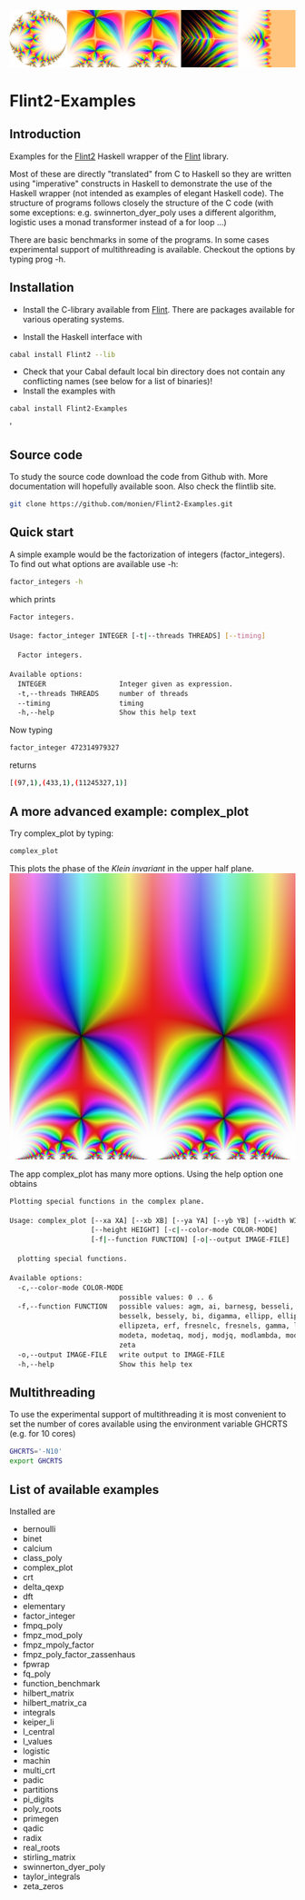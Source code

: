 ![examples of complex_plot](/docs/out.png)

# Flint2-Examples

## Introduction

Examples for the [Flint2](https://hackage.haskell.org/package/Flint2)
Haskell wrapper of the [Flint](https://flintlib.org) library.

Most of these are directly "translated" from C to Haskell so they are
written using "imperative" constructs in Haskell to demonstrate the
use of the Haskell wrapper (not intended as examples of 
elegant Haskell code). The structure of programs follows closely the
structure of the C code (with some exceptions:
e.g. swinnerton_dyer_poly uses a different algorithm, logistic uses a
monad transformer instead of a for loop ...)

There are basic benchmarks in some of the programs. In some cases
experimental support of multithreading is available.  Checkout the
options by typing prog -h.

## Installation

- Install the C-library available from [Flint](https://flintlib.org). 
   There are packages available for various operating systems.

- Install the Haskell interface with

```bash
cabal install Flint2 --lib
```

- Check that your Cabal default local bin directory does not contain any
  conflicting names (see below for a list of binaries)!
- Install the examples with 

```bash
cabal install Flint2-Examples
```
'
## Source code

To study the source code download the code from Github with. More
documentation will hopefully available soon. Also check the flintlib site.

```bash
git clone https://github.com/monien/Flint2-Examples.git
```

## Quick start

A simple example would be the factorization of integers
(factor_integers). To find out what options are available use -h:

```bash
factor_integers -h
```

which prints

```bash
Factor integers.

Usage: factor_integer INTEGER [-t|--threads THREADS] [--timing]

  Factor integers.

Available options:
  INTEGER                  Integer given as expression.
  -t,--threads THREADS     number of threads
  --timing                 timing
  -h,--help                Show this help text
```

Now typing 

```bash
factor_integer 472314979327
```
returns
```bash
[(97,1),(433,1),(11245327,1)]
```

## A more advanced example: complex_plot
Try complex_plot by typing:

```bash
complex_plot
```
This plots  the phase of the *Klein invariant* in the upper half
plane. 
![examples of complex_plot](/docs/mj.png)


The app complex_plot has many more options. Using the help option one obtains

```bash
Plotting special functions in the complex plane.

Usage: complex_plot [--xa XA] [--xb XB] [--ya YA] [--yb YB] [--width WIDTH] 
                    [--height HEIGHT] [-c|--color-mode COLOR-MODE] 
                    [-f|--function FUNCTION] [-o|--output IMAGE-FILE]

  plotting special functions.

Available options:
  -c,--color-mode COLOR-MODE
                           possible values: 0 .. 6
  -f,--function FUNCTION   possible values: agm, ai, barnesg, besseli, besselj,
                           besselk, bessely, bi, digamma, ellipp, ellipsigma,
                           ellipzeta, erf, fresnelc, fresnels, gamma, lgamma,
                           modeta, modetaq, modj, modjq, modlambda, modlambdaq,
                           zeta
  -o,--output IMAGE-FILE   write output to IMAGE-FILE
  -h,--help                Show this help tex
```

## Multithreading 

To use the experimental support of multithreading it is most
convenient to set the number of cores available using the environment
variable GHCRTS (e.g. for 10 cores)

```bash
GHCRTS='-N10'
export GHCRTS
```

## List of available examples

Installed are

* bernoulli
* binet
* calcium
* class_poly
* complex_plot
* crt
* delta_qexp
* dft
* elementary
* factor_integer
* fmpq_poly
* fmpz_mod_poly
* fmpz_mpoly_factor
* fmpz_poly_factor_zassenhaus
* fpwrap
* fq_poly
* function_benchmark
* hilbert_matrix
* hilbert_matrix_ca
* integrals
* keiper_li
* l_central
* l_values
* logistic
* machin
* multi_crt
* padic
* partitions
* pi_digits
* poly_roots
* primegen
* qadic
* radix
* real_roots
* stirling_matrix
* swinnerton_dyer_poly
* taylor_integrals
* zeta_zeros
